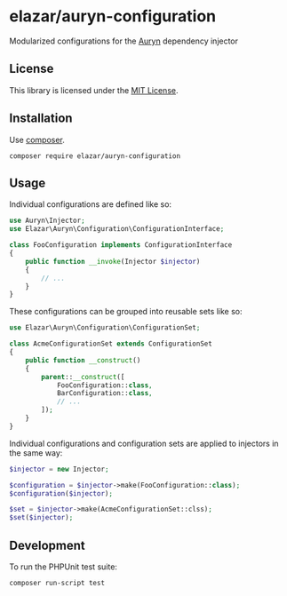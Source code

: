 # elazar/auryn-configuration

Modularized configurations for the [Auryn](https://github.com/rdlowrey/Auryn) dependency injector

## License

This library is licensed under the [MIT License](https://opensource.org/licenses/MIT).

## Installation

Use [composer](https://getcomposer.org/).

```
composer require elazar/auryn-configuration
```

## Usage

Individual configurations are defined like so:

```php
use Auryn\Injector;
use Elazar\Auryn\Configuration\ConfigurationInterface;

class FooConfiguration implements ConfigurationInterface
{
    public function __invoke(Injector $injector)
    {
        // ...
    }
}
```

These configurations can be grouped into reusable sets like so:

```php
use Elazar\Auryn\Configuration\ConfigurationSet;

class AcmeConfigurationSet extends ConfigurationSet
{
    public function __construct()
    {
        parent::__construct([
            FooConfiguration::class,
            BarConfiguration::class,
            // ...
        ]);
    }
}
```

Individual configurations and configuration sets are applied to injectors in the same way:

```php
$injector = new Injector;

$configuration = $injector->make(FooConfiguration::class);
$configuration($injector);

$set = $injector->make(AcmeConfigurationSet::clss);
$set($injector);
```

## Development

To run the PHPUnit test suite:

```
composer run-script test
```
